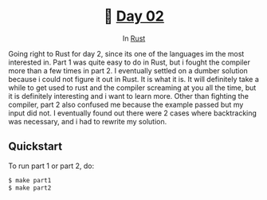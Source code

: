 <h1 align="center">🎄 <a href="https://adventofcode.com/2023/day/1">Day 02</a></h1>
<p align="center">In <a href="https://www.rust-lang.org/">Rust</a></p>

Going right to Rust for day 2, since its one of the languages im the most interested in. Part 1 was
quite easy to do in Rust, but i fought the compiler more than a few times in part 2. I eventually
settled on a dumber solution because i could not figure it out in Rust. It is what it is. It will
definitely take a while to get used to rust and the compiler screaming at you all the time, but it
is definitely interesting and i want to learn more. Other than fighting the compiler, part 2 also
confused me because the example passed but my input did not. I eventually found out there were 2
cases where backtracking was necessary, and i had to rewrite my solution.

## Quickstart
To run part 1 or part 2, do:
```sh
$ make part1
$ make part2
```
